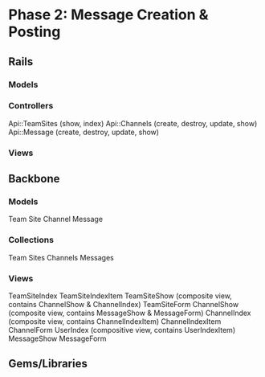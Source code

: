 # Phase 2: Message Creation & Posting

## Rails
### Models

### Controllers
Api::TeamSites (show, index)
Api::Channels (create, destroy, update, show)
Api::Message (create, destroy, update, show)

### Views

## Backbone
### Models
Team Site
Channel
Message

### Collections
Team Sites
Channels
Messages

### Views
TeamSiteIndex
TeamSiteIndexItem
TeamSiteShow (composite view, contains ChannelShow & ChannelIndex)
TeamSiteForm
ChannelShow (composite view, contains MessageShow & MessageForm)
ChannelIndex (composite view, contains ChannelIndexItem)
ChannelIndexItem
ChannelForm
UserIndex (compositive view, contains UserIndexItem)
MessageShow
MessageForm


## Gems/Libraries
